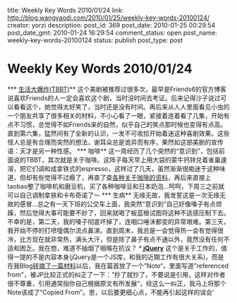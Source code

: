 title: Weekly Key Words 2010/01/24
link: http://blog.wangyaodi.com/2010/01/25/weekly-key-words-20100124/
creator: yorzi
description: 
post_id: 369
post_date: 2010-01-25 00:29:54
post_date_gmt: 2010-01-24 16:29:54
comment_status: open
post_name: weekly-key-words-20100124
status: publish
post_type: post

# Weekly Key Words 2010/01/24

*** [生活大爆炸(TBBT)](http://so.youku.com/search_video/q_%E7%94%9F%E6%B4%BB%E5%A4%A7%E7%88%86%E7%82%B8)** 这个美剧被推荐过很多次，最早是Friends6的官方博客说喜欢Friends的人一定会喜欢这个剧，当时没时间去考证。后来记得沙子说过可以看看这个，她觉得太好笑了，当时还是没有时间。再后来从人人里面看见小虫的一个朋友共享了很多相关的材料，不小心看了一眼，紧接着连着看了几集，开始有点不习惯，总觉得不如Friends来的自然，似乎自己的笑点那时候也变得有点高。直到第六集，猛然间有了全新的认识，一发不可收拾开始着迷这种喜剧效果。这些怪人总是有合理而突然的想法，谢耳朵总是诡异而有序，果然如这部美剧的宣传语：天才是另一种性感。 *** 咖啡** 这一周经历了几个突然的“意识到”，包括前面说的TBBT，其次就是关于咖啡。这阵子每天早上用大袋的蒙牛钙锌兑着雀巢速溶，把它们调和成拿铁式的espresso，这样过了几天，虽然渐渐很痴迷于这种味道，但却有些觉得不过瘾了，再查了查[各种关于咖啡的资料](/2010/01/24/about-coffee/)，再后来直接上taobao整了咖啡机和磨豆机，买了各种咖啡豆和日本奶泡...呵呵，下周三之前就可以自己调制拿铁和卡布奇诺了～ *** 生病** 无缘无故，我发誓这是一次无缘无故的感冒...总之有一天下班的公交车上面，我突然“意识到”自己好像嗓子有点烦躁，然后觉得大事可能要不妙了，回来就喝了板蓝根试图将这种不适感压制下去。不幸的是，第二天，我的嗓子彻底坏掉了，连咽口唾沫都变的异常艰难。第三天，我开始不停的打喷嚏偶尔流点鼻涕。直到周末，我总是一会觉得热一会有觉得很冷，比方现在就非常热，满头大汗，但是除了鼻子有点不通以外，竟然没有任何不适和困乏。我在想，难道不抽烟了咽喉在抗议？ ***[ jQuery](http://blog.wangyaodi.com/2010/01/19/jrails-means-jquery-on-rails/)** 这个是关于工作的，值得一提的不是内容本身(jQuery是一个JS库，和我的近期工作有很大关系)，而是在我Blog[转摘了一篇材料](http://blog.wangyaodi.com/2010/01/19/jrails-means-jquery-on-rails/)以后，我在篇首放了一个”Note“，里面写道"referenced from"，被JP比较正式的纠正了一下：“抄了就抄了，不要说是引用，这样对作者很不尊重，引用通常指你自己根据原文有所发展“，经这么一纠正，我马上将那个Note该成了“Copied From”。恩，以后要更细心点，不能再引起这样的误会‘